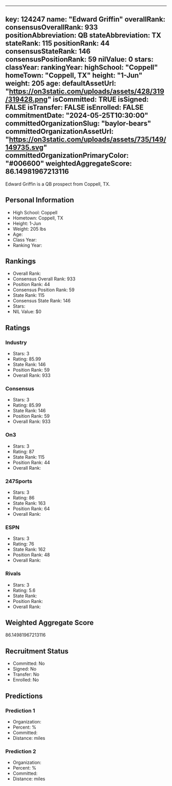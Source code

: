 ---
  key: 124247
  name: "Edward Griffin"
  overallRank: 
  consensusOverallRank: 933
  positionAbbreviation: QB
  stateAbbreviation: TX
  stateRank: 115
  positionRank: 44
  consensusStateRank: 146
  consensusPositionRank: 59
  nilValue: 0
  stars: 
  classYear: 
  rankingYear: 
  highSchool: "Coppell"
  homeTown: "Coppell, TX"
  height: "1-Jun"
  weight: 205
  age: 
  defaultAssetUrl: "https://on3static.com/uploads/assets/428/319/319428.png"
  isCommitted: TRUE
  isSigned: FALSE
  isTransfer: FALSE
  isEnrolled: FALSE
  commitmentDate: "2024-05-25T10:30:00"
  committedOrganizationSlug: "baylor-bears"
  committedOrganizationAssetUrl: "https://on3static.com/uploads/assets/735/149/149735.svg"
  committedOrganizationPrimaryColor: "#006600"
  weightedAggregateScore: 86.14981967213116
  ---
  
  Edward Griffin is a QB prospect from Coppell, TX.
  
  ## Personal Information
  - High School: Coppell
  - Hometown: Coppell, TX
  - Height: 1-Jun
  - Weight: 205 lbs
  - Age: 
  - Class Year: 
  - Ranking Year: 
  
  ## Rankings
  - Overall Rank: 
  - Consensus Overall Rank: 933
  - Position Rank: 44
  - Consensus Position Rank: 59
  - State Rank: 115
  - Consensus State Rank: 146
  - Stars: 
  - NIL Value: $0
  
  ## Ratings
  
  ### Industry
  - Stars: 3
  - Rating: 85.99
  - State Rank: 146
  - Position Rank: 59
  - Overall Rank: 933
  
  ### Consensus
  - Stars: 3
  - Rating: 85.99
  - State Rank: 146
  - Position Rank: 59
  - Overall Rank: 933
  
  ### On3
  - Stars: 3
  - Rating: 87
  - State Rank: 115
  - Position Rank: 44
  - Overall Rank: 
  
  ### 247Sports
  - Stars: 3
  - Rating: 86
  - State Rank: 163
  - Position Rank: 64
  - Overall Rank: 
  
  ### ESPN
  - Stars: 3
  - Rating: 76
  - State Rank: 162
  - Position Rank: 48
  - Overall Rank: 
  
  ### Rivals
  - Stars: 3
  - Rating: 5.6
  - State Rank: 
  - Position Rank: 
  - Overall Rank: 
  
  ## Weighted Aggregate Score
  86.14981967213116
  
  ## Recruitment Status
  - Committed: No
  - Signed: No
  - Transfer: No
  - Enrolled: No
  
  
  
  ## Predictions
  
  ### Prediction 1
  - Organization: 
  - Percent: %
  - Committed: 
  - Distance:  miles
  
  ### Prediction 2
  - Organization: 
  - Percent: %
  - Committed: 
  - Distance:  miles
  